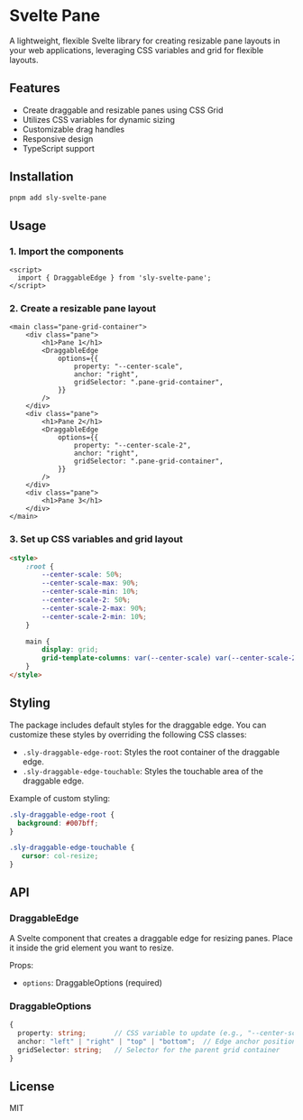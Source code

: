 # Svelte Pane

A lightweight, flexible Svelte library for creating resizable pane layouts in your web applications, leveraging CSS variables and grid for flexible layouts.

## Features

- Create draggable and resizable panes using CSS Grid
- Utilizes CSS variables for dynamic sizing
- Customizable drag handles
- Responsive design
- TypeScript support

## Installation

```bash
pnpm add sly-svelte-pane
```

## Usage

### 1. Import the components

```svelte
<script>
  import { DraggableEdge } from 'sly-svelte-pane';
</script>
```

### 2. Create a resizable pane layout

```svelte
<main class="pane-grid-container">
    <div class="pane">
        <h1>Pane 1</h1>
        <DraggableEdge
            options={{
                property: "--center-scale",
                anchor: "right",
                gridSelector: ".pane-grid-container",
            }}
        />
    </div>
    <div class="pane">
        <h1>Pane 2</h1>
        <DraggableEdge
            options={{
                property: "--center-scale-2",
                anchor: "right",
                gridSelector: ".pane-grid-container",
            }}
        />
    </div>
    <div class="pane">
        <h1>Pane 3</h1>
    </div>
</main>
```

### 3. Set up CSS variables and grid layout

```html
<style>
    :root {
        --center-scale: 50%;
        --center-scale-max: 90%;
        --center-scale-min: 10%;
        --center-scale-2: 50%;
        --center-scale-2-max: 90%;
        --center-scale-2-min: 10%;
    }

    main {
        display: grid;
        grid-template-columns: var(--center-scale) var(--center-scale-2) 1fr;
    }
</style>
```
## Styling

The package includes default styles for the draggable edge. You can customize these styles by overriding the following CSS classes:

- `.sly-draggable-edge-root`: Styles the root container of the draggable edge.
- `.sly-draggable-edge-touchable`: Styles the touchable area of the draggable edge.

Example of custom styling:

```css
.sly-draggable-edge-root {
  background: #007bff;
}

.sly-draggable-edge-touchable {
   cursor: col-resize;
}
```

## API

### DraggableEdge

A Svelte component that creates a draggable edge for resizing panes. Place it inside the grid element you want to resize.

Props:
- `options`: DraggableOptions (required)

### DraggableOptions

```typescript
{
  property: string;       // CSS variable to update (e.g., "--center-scale")
  anchor: "left" | "right" | "top" | "bottom";  // Edge anchor position
  gridSelector: string;   // Selector for the parent grid container
}
```

## License

MIT
